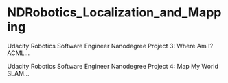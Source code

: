 # NDRobotics_Localization_and_Mapping

Udacity Robotics Software Engineer Nanodegree Project 3: Where Am I?
ACML...

Udacity Robotics Software Engineer Nanodegree Project 4: Map My World
SLAM...
